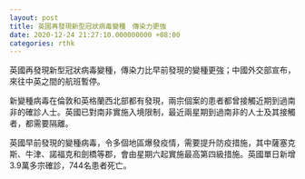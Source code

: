 ```yaml
---
layout: post
title: 英國再發現新型冠狀病毒變種　傳染力更強
date: 2020-12-24 21:27:10.000000000 +08:00
categories: rthk
---
```


英國再發現新型冠狀病毒變種，傳染力比早前發現的變種更強；中國外交部宣布，來往中英之間的航班暫停。

新變種病毒在倫敦和英格蘭西北部都有發現，兩宗個案的患者都曾接觸近期到過南非的確診人士。英國已對南非實施入境限制，最近兩星期到過南非的人士及其接觸者，都需要隔離。

英國早前發現的變種病毒，令多個地區爆發疫情，需要提升防疫措施，其中薩塞克斯、牛津、諾福克和劍橋等郡，會由星期六起實施最高第四級措施。英國單日新增3.9萬多宗確診，744名患者死亡。
